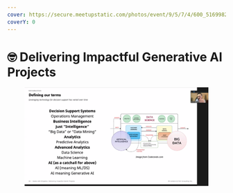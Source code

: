 ```yaml
---
cover: https://secure.meetupstatic.com/photos/event/9/5/7/4/600_516998260.webp?w=750
coverY: 0
---
```


# 🤓 Delivering Impactful Generative AI Projects

<figure><img src=".gitbook/assets/image.png" alt=""><figcaption></figcaption></figure>
